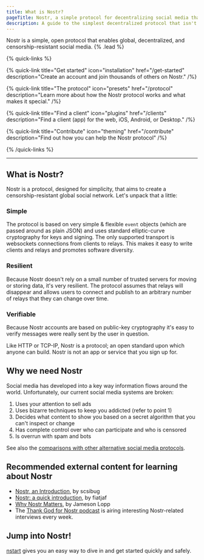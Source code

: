 ```yaml
---
title: What is Nostr?
pageTitle: Nostr, a simple protocol for decentralizing social media that has a chance of working
description: A guide to the simplest decentralized protocol that isn't peer-to-peer, therefore works.
---
```


Nostr is a simple, open protocol that enables global, decentralized, and censorship-resistant social media. {% .lead %}

{% quick-links %}

{% quick-link title="Get started" icon="installation" href="/get-started" description="Create an account and join thousands of others on Nostr." /%}

{% quick-link title="The protocol" icon="presets" href="/protocol" description="Learn more about how the Nostr protocol works and what makes it special." /%}

{% quick-link title="Find a client" icon="plugins" href="/clients" description="Find a client (app) for the web, iOS, Android, or Desktop." /%}

{% quick-link title="Contribute" icon="theming" href="/contribute" description="Find out how you can help the Nostr protocol" /%}

{% /quick-links %}

---

## What is Nostr?

Nostr is a protocol, designed for simplicity, that aims to create a censorship-resistant global social network. Let's unpack that a little:

### Simple

The protocol is based on very simple & flexible `event` objects (which are passed around as plain JSON) and uses standard elliptic-curve cryptography for keys and signing. The only supported transport is websockets connections from clients to relays. This makes it easy to write clients and relays and promotes software diversity.

### Resilient

Because Nostr doesn't rely on a small number of trusted servers for moving or storing data, it's very resilient. The protocol assumes that relays will disappear and allows users to connect and publish to an arbitrary number of relays that they can change over time.

### Verifiable

Because Nostr accounts are based on public-key cryptography it's easy to verify messages were really sent by the user in question.

Like HTTP or TCP-IP, Nostr is a protocol; an open standard upon which anyone can build. Nostr is not an app or service that you sign up for.

## Why we need Nostr

Social media has developed into a key way information flows around the world. Unfortunately, our current social media systems are broken:

1. Uses your attention to sell ads
1. Uses bizarre techniques to keep you addicted (refer to point 1)
1. Decides what content to show you based on a secret algorithm that you can't inspect or change
1. Has complete control over who can participate and who is censored
1. Is overrun with spam and bots

See also the [comparisons with other alternative social media protocols](/comparisons).

## Recommended external content for learning about Nostr

- [Nostr, an Introduction](https://wiki.wellorder.net/post/nostr-intro/), by scsibug
- [Nostr: a quick introduction](https://habla.news/fiatjaf/d0b15ac7), by fiatjaf
- [Why Nostr Matters](https://blog.lopp.net/why-nostr-matters/), by Jameson Lopp
- The [Thank God for Nostr podcast](https://tgfb.com/podcasts/thank-god-for-nostr/) is airing interesting Nostr-related interviews every week.

## Jump into Nostr!

[nstart](https://start.njump.me/) gives you an easy way to dive in and get started quickly and safely.

